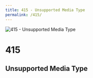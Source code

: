 ```yaml
---
title: 415 - Unsupported Media Type
permalink: /415/
---
```

![415 - Unsupported Media Type](http://i.imgur.com/mXUHnAW.jpg)  
# 415  
## Unsupported Media Type  
